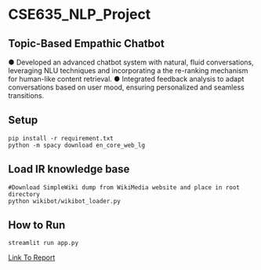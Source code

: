 # CSE635_NLP_Project
## Topic-Based Empathic Chatbot
● Developed an advanced chatbot system with natural, fluid conversations, leveraging NLU techniques and incorporating a the re-ranking mechanism for human-like content retrieval. 
● Integrated feedback analysis to adapt conversations based on user mood, ensuring personalized and seamless transitions.

## Setup

```
pip install -r requirement.txt
python -m spacy download en_core_web_lg
```
## Load IR knowledge base
```
#Download SimpleWiki dump from WikiMedia website and place in root directory
python wikibot/wikibot_loader.py
```

## How to Run
```
streamlit run app.py
```
[Link To Report](https://github.com/shizuka1308/empathetic-chatbot/tree/main/docs)
